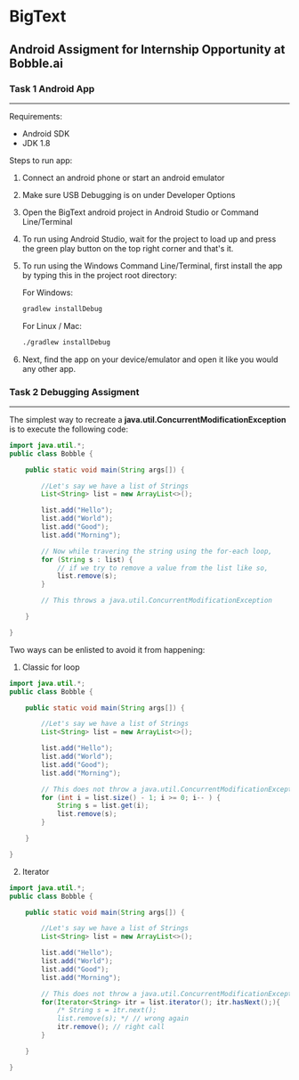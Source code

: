 # BigText

## Android Assigment for Internship Opportunity at Bobble.ai

### Task 1 Android App

<hr>

Requirements:

- Android SDK
- JDK 1.8

Steps to run app:

1. Connect an android phone or start an android emulator
2. Make sure USB Debugging is on under Developer Options
3. Open the BigText android project in Android Studio or Command Line/Terminal
4. To run using Android Studio, wait for the project to load up and press the green play button on the top right corner and that's it.
5. To run using the Windows Command Line/Terminal, first install the app by typing this in the project root directory:

   For Windows:

   ```sh
   gradlew installDebug
   ```

   For Linux / Mac:

   ```sh
   ./gradlew installDebug
   ```

6. Next, find the app on your device/emulator and open it like you would any other app.

### Task 2 Debugging Assigment

<hr>

The simplest way to recreate a **java.util.ConcurrentModificationException** is to execute the following code:

```java
import java.util.*;
public class Bobble {

	public static void main(String args[]) {

		//Let's say we have a list of Strings
		List<String> list = new ArrayList<>();

		list.add("Hello");
		list.add("World");
		list.add("Good");
		list.add("Morning");

		// Now while travering the string using the for-each loop,
		for (String s : list) {
			// if we try to remove a value from the list like so,
			list.remove(s);
		}

		// This throws a java.util.ConcurrentModificationException

	}

}
```

Two ways can be enlisted to avoid it from happening:

1. Classic for loop

```java
import java.util.*;
public class Bobble {

	public static void main(String args[]) {

		//Let's say we have a list of Strings
		List<String> list = new ArrayList<>();

		list.add("Hello");
		list.add("World");
		list.add("Good");
		list.add("Morning");

		// This does not throw a java.util.ConcurrentModificationException
		for (int i = list.size() - 1; i >= 0; i-- ) {
			String s = list.get(i);
			list.remove(s);
		}

	}

}
```

2. Iterator

```java
import java.util.*;
public class Bobble {

	public static void main(String args[]) {

		//Let's say we have a list of Strings
		List<String> list = new ArrayList<>();

		list.add("Hello");
		list.add("World");
		list.add("Good");
		list.add("Morning");

		// This does not throw a java.util.ConcurrentModificationException
		for(Iterator<String> itr = list.iterator(); itr.hasNext();){
			/* String s = itr.next();
			list.remove(s); */ // wrong again
			itr.remove(); // right call
		}

	}

}
```
